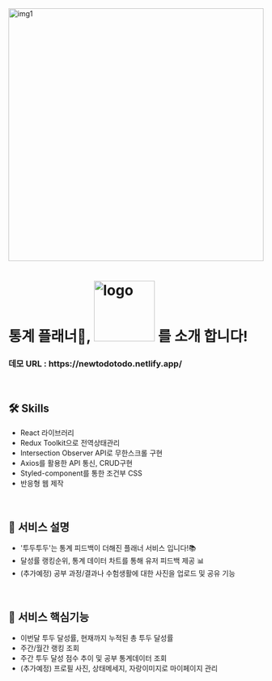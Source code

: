 <img width='100%' height='500' src='https://user-images.githubusercontent.com/98303004/194334684-7ee7e923-9abd-4260-b3a6-256ee2c65682.png' alt='img1'/>
<br/>
<h1>통계 플래너📑, <img width='120px' src='https://user-images.githubusercontent.com/98303004/194283462-7d70182b-d4d9-4291-b050-5983b0177374.png' alt='logo'/> 를 소개 합니다!</h1>
<h3> 데모 URL : https://newtodotodo.netlify.app/ </h3>
<br/>
<h2>🛠 Skills </h2>
<ul>
  <li>React 라이브러리</li>
   <li>Redux Toolkit으로 전역상태관리</li>
  <li>Intersection Observer API로 무한스크롤 구현</li>
  <li>Axios를 활용한 API 통신, CRUD구현</li>
  <li> Styled-component를 통한 조건부 CSS</li>
  <li>반응형 웹 제작</li>
</ul>
<br/>
<h2>📝 서비스 설명 </h2>
<ul>
<li>'투두투두'는 통계 피드백이 더해진 플래너 서비스 입니다!📚</li>
<li> 달성률 랭킹순위, 통계 데이터 차트를 통해 유저 피드백 제공 📊</li>
<li>(추가예정) 공부 과정/결과나 수험생활에 대한 사진을 업로드 및 공유 기능</li>
</ul>
<br/>
<h2>🔎 서비스 핵심기능 </h2>
<ul>
  <li>이번달 투두 달성률, 현재까지 누적된 총 투두 달성률</li>
  <li>주간/월간 랭킹 조회</li>
  <li>주간 투두 달성 점수 추이 및 공부 통계데이터 조회</li>
  <li>(추가예정) 프로필 사진, 상태메세지, 자랑이미지로 마이페이지 관리</li>
</ul>

